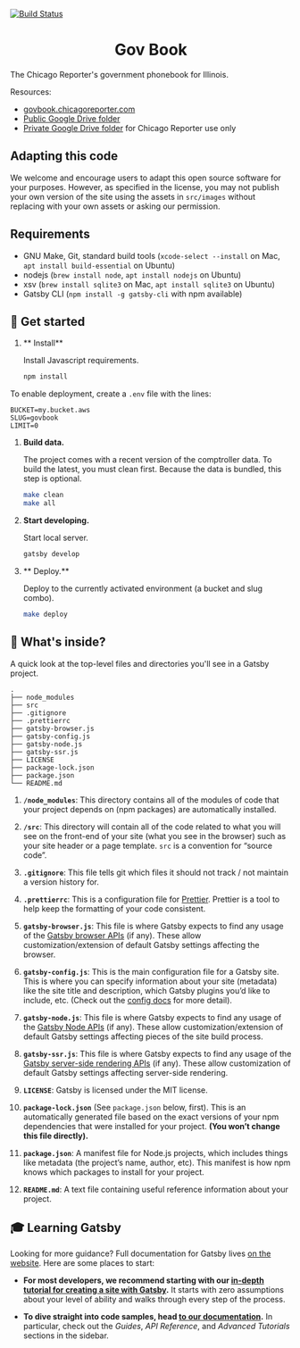 
[![Build Status](https://travis-ci.com/codeforkyana/govbook.svg?branch=master)](https://travis-ci.com/codeforkyana/govbook)

<h1 align="center">
    Gov Book
</h1>

The Chicago Reporter's government phonebook for Illinois.

Resources:

* [govbook.chicagoreporter.com](https://govbook.chicagoreporter.com)
* [Public Google Drive folder](https://drive.google.com/open?id=1TOPJV777cxm63pN56ujRelKA9F-RymzG)
* [Private Google Drive folder](https://drive.google.com/drive/folders/19VgPYMBrVSXkCXu_cbm3XAdcvp7SVuvm) for Chicago Reporter use only

## Adapting this code

We welcome and encourage users to adapt this open source software for your purposes. However, as specified in the license, you may not publish your own version of the site using the assets in `src/images` without replacing with your own assets or asking our permission.

## Requirements

* GNU Make, Git, standard build tools (`xcode-select --install` on Mac, `apt install build-essential` on Ubuntu)
* nodejs (`brew install node`, `apt install nodejs` on Ubuntu)
* xsv (`brew install sqlite3` on Mac, `apt install sqlite3` on Ubuntu)
* Gatsby CLI (`npm install -g gatsby-cli` with npm available)


## 🚀 Get started

1.  ** Install**

    Install Javascript requirements.

    ```sh
    npm install
    ```

To enable deployment, create a `.env` file with the lines:

```
BUCKET=my.bucket.aws
SLUG=govbook
LIMIT=0
```

1.  **Build data.**

    The project comes with a recent version of the comptroller data. To build the latest, you must clean first. Because the data is bundled, this step is optional.

    ```sh
    make clean
    make all
    ```

1.  **Start developing.**

    Start local server.

    ```sh
    gatsby develop
    ```

1. ** Deploy.**

    Deploy to the currently activated environment (a bucket and slug combo).

    ```sh
    make deploy
    ```

## 🧐 What's inside?

A quick look at the top-level files and directories you'll see in a Gatsby project.

    .
    ├── node_modules
    ├── src
    ├── .gitignore
    ├── .prettierrc
    ├── gatsby-browser.js
    ├── gatsby-config.js
    ├── gatsby-node.js
    ├── gatsby-ssr.js
    ├── LICENSE
    ├── package-lock.json
    ├── package.json
    └── README.md

1.  **`/node_modules`**: This directory contains all of the modules of code that your project depends on (npm packages) are automatically installed.

2.  **`/src`**: This directory will contain all of the code related to what you will see on the front-end of your site (what you see in the browser) such as your site header or a page template. `src` is a convention for “source code”.

3.  **`.gitignore`**: This file tells git which files it should not track / not maintain a version history for.

4.  **`.prettierrc`**: This is a configuration file for [Prettier](https://prettier.io/). Prettier is a tool to help keep the formatting of your code consistent.

5.  **`gatsby-browser.js`**: This file is where Gatsby expects to find any usage of the [Gatsby browser APIs](https://www.gatsbyjs.org/docs/browser-apis/) (if any). These allow customization/extension of default Gatsby settings affecting the browser.

6.  **`gatsby-config.js`**: This is the main configuration file for a Gatsby site. This is where you can specify information about your site (metadata) like the site title and description, which Gatsby plugins you’d like to include, etc. (Check out the [config docs](https://www.gatsbyjs.org/docs/gatsby-config/) for more detail).

7.  **`gatsby-node.js`**: This file is where Gatsby expects to find any usage of the [Gatsby Node APIs](https://www.gatsbyjs.org/docs/node-apis/) (if any). These allow customization/extension of default Gatsby settings affecting pieces of the site build process.

8.  **`gatsby-ssr.js`**: This file is where Gatsby expects to find any usage of the [Gatsby server-side rendering APIs](https://www.gatsbyjs.org/docs/ssr-apis/) (if any). These allow customization of default Gatsby settings affecting server-side rendering.

9.  **`LICENSE`**: Gatsby is licensed under the MIT license.

10. **`package-lock.json`** (See `package.json` below, first). This is an automatically generated file based on the exact versions of your npm dependencies that were installed for your project. **(You won’t change this file directly).**

11. **`package.json`**: A manifest file for Node.js projects, which includes things like metadata (the project’s name, author, etc). This manifest is how npm knows which packages to install for your project.

12. **`README.md`**: A text file containing useful reference information about your project.

## 🎓 Learning Gatsby

Looking for more guidance? Full documentation for Gatsby lives [on the website](https://www.gatsbyjs.org/). Here are some places to start:

- **For most developers, we recommend starting with our [in-depth tutorial for creating a site with Gatsby](https://www.gatsbyjs.org/tutorial/).** It starts with zero assumptions about your level of ability and walks through every step of the process.

- **To dive straight into code samples, head [to our documentation](https://www.gatsbyjs.org/docs/).** In particular, check out the _Guides_, _API Reference_, and _Advanced Tutorials_ sections in the sidebar.
